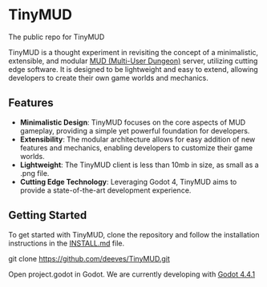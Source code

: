 # TinyMUD
 The public repo for TinyMUD

 TinyMUD is a thought experiment in revisiting the concept of a minimalistic, extensible, and modular [MUD (Multi-User Dungeon)](https://en.wikipedia.org/wiki/Multi-user_dungeon) server, utilizing cutting edge software. It is designed to be lightweight and easy to extend, allowing developers to create their own game worlds and mechanics.

## Features

- **Minimalistic Design**: TinyMUD focuses on the core aspects of MUD gameplay, providing a simple yet powerful foundation for developers.
- **Extensibility**: The modular architecture allows for easy addition of new features and mechanics, enabling developers to customize their game worlds.
- **Lightweight**: The TinyMUD client is less than 10mb in size, as small as a .png file.
- **Cutting Edge Technology**: Leveraging Godot 4, TinyMUD aims to provide a state-of-the-art development experience.

## Getting Started

To get started with TinyMUD, clone the repository and follow the installation instructions in the [INSTALL.md](INSTALL.md) file.


git clone https://github.com/deeves/TinyMUD.git

Open project.godot in Godot. We are currently developing with [Godot 4.4.1](https://github.com/godotengine/godot/releases/download/4.4.1-stable/Godot_v4.4.1-stable_win64.exe.zip) 

